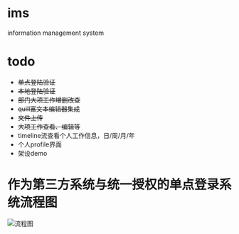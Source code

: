 # ims
information management system

# todo
- ~~单点登陆验证~~
- ~~本地登陆验证~~
- ~~部门大项工作增删改查~~
- ~~quill富文本编辑器集成~~
- ~~文件上传~~
- ~~大项工作查看、编辑等~~
- timeline流查看个人工作信息，日/周/月/年
- 个人profile界面
- 架设demo

# 作为第三方系统与统一授权的单点登录系统流程图

![流程图](http://ww1.sinaimg.cn/large/566418e8gy1fwwd9ghlp9j20ue0p3gqr.jpg)
